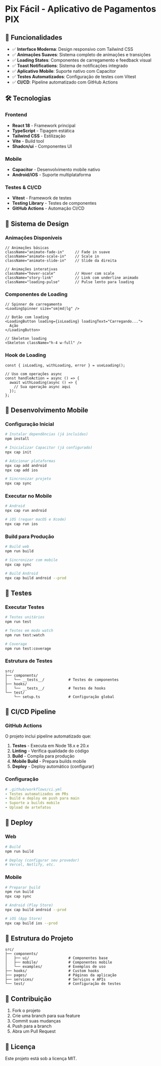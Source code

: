 # Pix Fácil - Aplicativo de Pagamentos PIX

## 🚀 Funcionalidades

- ✅ **Interface Moderna**: Design responsivo com Tailwind CSS
- ✅ **Animações Suaves**: Sistema completo de animações e transições
- ✅ **Loading States**: Componentes de carregamento e feedback visual
- ✅ **Toast Notifications**: Sistema de notificações integrado
- ✅ **Aplicativo Mobile**: Suporte nativo com Capacitor
- ✅ **Testes Automatizados**: Configuração de testes com Vitest
- ✅ **CI/CD**: Pipeline automatizado com GitHub Actions

## 🛠️ Tecnologias

### Frontend
- **React 18** - Framework principal
- **TypeScript** - Tipagem estática
- **Tailwind CSS** - Estilização
- **Vite** - Build tool
- **Shadcn/ui** - Componentes UI

### Mobile
- **Capacitor** - Desenvolvimento mobile nativo
- **Android/iOS** - Suporte multiplataforma

### Testes & CI/CD
- **Vitest** - Framework de testes
- **Testing Library** - Testes de componentes
- **GitHub Actions** - Automação CI/CD

## 🎨 Sistema de Design

### Animações Disponíveis
```tsx
// Animações básicas
className="animate-fade-in"     // Fade in suave
className="animate-scale-in"    // Scale in
className="animate-slide-in"    // Slide da direita

// Animações interativas
className="hover-scale"         // Hover com scale
className="story-link"          // Link com underline animado
className="loading-pulse"       // Pulse lento para loading
```

### Componentes de Loading
```tsx
// Spinner de carregamento
<LoadingSpinner size="sm|md|lg" />

// Botão com loading
<LoadingButton loading={isLoading} loadingText="Carregando...">
  Ação
</LoadingButton>

// Skeleton loading
<Skeleton className="h-4 w-full" />
```

### Hook de Loading
```tsx
const { isLoading, withLoading, error } = useLoading();

// Uso com operações async
const handleAction = async () => {
  await withLoading(async () => {
    // Sua operação async aqui
  });
};
```

## 📱 Desenvolvimento Mobile

### Configuração Inicial
```bash
# Instalar dependências (já incluídas)
npm install

# Inicializar Capacitor (já configurado)
npx cap init

# Adicionar plataformas
npx cap add android
npx cap add ios

# Sincronizar projeto
npx cap sync
```

### Executar no Mobile
```bash
# Android
npx cap run android

# iOS (requer macOS e Xcode)
npx cap run ios
```

### Build para Produção
```bash
# Build web
npm run build

# Sincronizar com mobile
npx cap sync

# Build Android
npx cap build android --prod
```

## 🧪 Testes

### Executar Testes
```bash
# Testes unitários
npm run test

# Testes em modo watch
npm run test:watch

# Coverage
npm run test:coverage
```

### Estrutura de Testes
```
src/
├── components/
│   └── __tests__/           # Testes de componentes
├── hooks/
│   └── __tests__/           # Testes de hooks
└── test/
    └── setup.ts             # Configuração global
```

## 🔄 CI/CD Pipeline

### GitHub Actions
O projeto inclui pipeline automatizado que:

1. **Testes** - Executa em Node 18.x e 20.x
2. **Linting** - Verifica qualidade do código
3. **Build** - Compila para produção
4. **Mobile Build** - Prepara builds mobile
5. **Deploy** - Deploy automático (configurar)

### Configuração
```yaml
# .github/workflows/ci.yml
- Testes automatizados em PRs
- Build e deploy em push para main
- Suporte a builds mobile
- Upload de artefatos
```

## 🚀 Deploy

### Web
```bash
# Build
npm run build

# Deploy (configurar seu provedor)
# Vercel, Netlify, etc.
```

### Mobile
```bash
# Preparar build
npm run build
npx cap sync

# Android (Play Store)
npx cap build android --prod

# iOS (App Store)
npx cap build ios --prod
```

## 📁 Estrutura do Projeto

```
src/
├── components/
│   ├── ui/                  # Componentes base
│   ├── mobile/              # Componentes mobile
│   └── examples/            # Exemplos de uso
├── hooks/                   # Custom hooks
├── pages/                   # Páginas da aplicação
├── services/                # Serviços e APIs
└── test/                    # Configuração de testes
```

## 🤝 Contribuição

1. Fork o projeto
2. Crie uma branch para sua feature
3. Commit suas mudanças
4. Push para a branch
5. Abra um Pull Request

## 📄 Licença

Este projeto está sob a licença MIT.